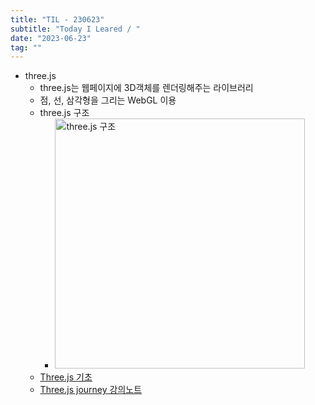 ```yaml
---
title: "TIL - 230623"
subtitle: "Today I Leared / "
date: "2023-06-23"
tag: ""
---
```


- three.js
  - three.js는 웹페이지에 3D객체를 렌더링해주는 라이브러리
  - 점, 선, 삼각형을 그리는 WebGL 이용
  - three.js 구조
    - <img src="https://velog.velcdn.com/images%2Fwhdnjsdyd111%2Fpost%2Fff471c52-4812-4088-9123-5c4c81ba028a%2Fimage.png" width="400px" alt="three.js 구조">
  - [Three.js 기초](https://velog.io/@whdnjsdyd111/Three.js-Three-%EA%B8%B0%EC%B4%88)
  - [Three.js journey 강의노트](https://velog.io/@9rganizedchaos/Three.js-journey-%EA%B0%95%EC%9D%98%EB%85%B8%ED%8A%B8-01-03)